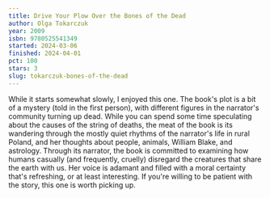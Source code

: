 ```yaml
---
title: Drive Your Plow Over the Bones of the Dead
author: Olga Tokarczuk
year: 2009
isbn: 9780525541349
started: 2024-03-06
finished: 2024-04-01
pct: 100
stars: 3
slug: tokarczuk-bones-of-the-dead
---
```


While it starts somewhat slowly, I enjoyed this one. The book's plot is a bit of a mystery (told in the first person), with different figures in the narrator's community turning up dead. While you can spend some time speculating about the causes of the string of deaths, the meat of the book is its wandering through the mostly quiet rhythms of the narrator's life in rural Poland, and her thoughts about people, animals, William Blake, and astrology. Through its narrator, the book is committed to examining how humans casually (and frequently, cruelly) disregard the creatures that share the earth with us. Her voice is adamant and filled with a moral certainty that's refreshing, or at least interesting. If you're willing to be patient with the story, this one is worth picking up.
